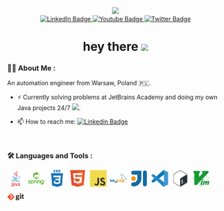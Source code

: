 <div id="header" align="center">
  <img src="https://media.giphy.com/media/wpoLqr5FT1sY0/giphy.gif" width="300"/>
</div>

<div id="badges" align="center">
  <a href="https://www.linkedin.com/in/karol-czarnowski/">
    <img src="https://img.shields.io/badge/LinkedIn-blue?style=for-the-badge&logo=linkedin&logoColor=white" alt="LinkedIn Badge"/>
  </a>
  <a href="https://hyperskill.org/profile/216958415">
    <img src="https://img.shields.io/badge/JetBrains-grey?style=for-the-badge&logo=jetbrains&logoColor=white" alt="Youtube Badge"/>
  </a>
  <a href="https://karol-czarnowski.tk/">
    <img src="https://img.shields.io/badge/website-blue?style=for-the-badge&logo=googlechrome&logoColor=white" alt="Twitter Badge"/>
  </a>
</div>

<h1 align="center">
  hey there
  <img src="https://media.giphy.com/media/hvRJCLFzcasrR4ia7z/giphy.gif" width="30"/>
</h1>



### :man_technologist: About Me :

An automation engineer from Warsaw, Poland 🇵🇱.

- :zap: Currently solving problems at JetBrains Academy and doing my own Java projects 24/7 <img src="https://media.giphy.com/media/WUlplcMpOCEmTGBtBW/giphy.gif" width="30">.

- :mailbox: How to reach me: [![Linkedin Badge](https://img.shields.io/badge/-karolczarnowski-blue?style=flat&logo=Linkedin&logoColor=white)](https://www.linkedin.com/in/karol-czarnowski/)

<br>

### :hammer_and_wrench: Languages and Tools :
<div>
  <img src="https://github.com/devicons/devicon/blob/master/icons/java/java-original-wordmark.svg" title="Java" alt="Java" width="40" height="40"/>&nbsp;
  <img src="https://github.com/devicons/devicon/blob/master/icons/spring/spring-original-wordmark.svg" title="Spring" alt="Spring" width="40" height="40"/>&nbsp;
  <img src="https://github.com/devicons/devicon/blob/master/icons/css3/css3-plain-wordmark.svg"  title="CSS3" alt="CSS" width="40" height="40"/>&nbsp;
  <img src="https://github.com/devicons/devicon/blob/master/icons/html5/html5-original.svg" title="HTML5" alt="HTML" width="40" height="40"/>&nbsp;
  <img src="https://github.com/devicons/devicon/blob/master/icons/javascript/javascript-original.svg" title="JavaScript" alt="JavaScript" width="40" height="40"/>&nbsp;
  <img src="https://github.com/devicons/devicon/blob/master/icons/mysql/mysql-original-wordmark.svg" title="MySQL"  alt="MySQL" width="40" height="40"/>&nbsp;
  <img src="https://github.com/devicons/devicon/blob/master/icons/intellij/intellij-original.svg" title="Intellij"  alt="Intellij" width="40" height="40"/>&nbsp;
    <img src="https://github.com/devicons/devicon/blob/master/icons/vscode/vscode-original.svg" title="VSCode"  alt="VSCode" width="40" height="40"/>&nbsp;
    <img src="https://github.com/devicons/devicon/blob/master/icons/bash/bash-original.svg" title="Bash"  alt="Bash" width="40" height="40"/>&nbsp;
      <img src="https://github.com/devicons/devicon/blob/master/icons/vim/vim-plain.svg" title="Vim"  alt="Vim" width="40" height="40"/>&nbsp;
  <img src="https://github.com/devicons/devicon/blob/master/icons/git/git-original-wordmark.svg" title="Git" **alt="Git" width="40" height="40"/>
</div>
